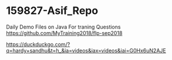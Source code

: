 # 159827-Asif_Repo
Daily Demo Files on Java
For traning Questions
https://github.com/MyTraining2018/flp-sep2018

https://duckduckgo.com/?q=hardy+sandhu&t=h_&ia=videos&iax=videos&iai=G0Hx6uN2AJE
